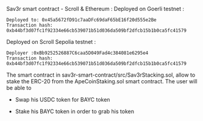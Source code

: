 Sav3r smart contract - Scroll & Ethereum :
Deployed on Goerli testnet :

```
Deployed to: 0x45a5672fD91c7aaDFc69daF65bE16f20d555e2Be
Transaction hash: 0xb44bf3d07fc1f92334e66cb539071b51d036da509bf2dfcb15b1b0ca5fc41579
```


Deployed on Scroll Sepolia testnet :

``` 
Deployer :0xBb9252526887C6caa5D049Fad4c384081e6295e4
Transaction hash: 0xb44bf3d07fc1f92334e66cb539071b51d036da509bf2dfcb15b1b0ca5fc41579
```

The smart contract in sav3r-smart-contract/src/Sav3rStacking.sol, allow to stake the ERC-20 from the ApeCoinStaking.sol smart contract. The user will be able to

- Swap his USDC token for BAYC token

- Stake his BAYC token in order to grab his token
